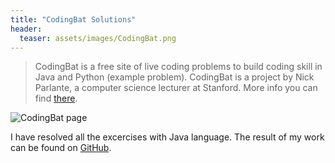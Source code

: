 ```yaml
---
title: "CodingBat Solutions"
header:
  teaser: assets/images/CodingBat.png
---
```



>  CodingBat is a free site of live coding problems to build coding skill in Java and Python (example problem). CodingBat is a project by Nick Parlante, a computer science lecturer at Stanford.
> More info you can find [there](https://codingbat.com/about.html). 

<img src="{{ site.url }}{{ site.baseurl }}/assets/images/CodingBat.png" alt="CodingBat page">

I have resolved all the excercises with Java language. The result of my work can be found on [GitHub](https://github.com/AdamSajewicz/java-coding-bat "Adam Sajewicz's resolution for CodingBat Java problems").
